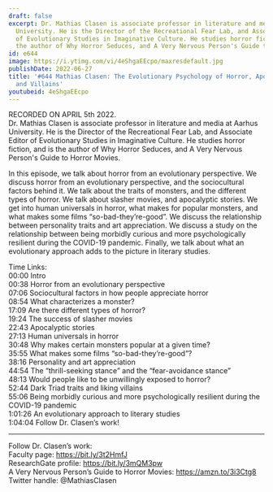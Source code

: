```yaml
---
draft: false
excerpt: Dr. Mathias Clasen is associate professor in literature and media at Aarhus
  University. He is the Director of the Recreational Fear Lab, and Associate Editor
  of Evolutionary Studies in Imaginative Culture. He studies horror fiction, and is
  the author of Why Horror Seduces, and A Very Nervous Person's Guide to Horror Movies.
id: e644
image: https://i.ytimg.com/vi/4eShgaEEcpo/maxresdefault.jpg
publishDate: 2022-06-27
title: '#644 Mathias Clasen: The Evolutionary Psychology of Horror, Apocalyptic Stories,
  and Villains'
youtubeid: 4eShgaEEcpo
---
```

RECORDED ON APRIL 5th 2022.  
Dr. Mathias Clasen is associate professor in literature and media at Aarhus University. He is the Director of the Recreational Fear Lab, and Associate Editor of Evolutionary Studies in Imaginative Culture. He studies horror fiction, and is the author of Why Horror Seduces, and A Very Nervous Person's Guide to Horror Movies.

In this episode, we talk about horror from an evolutionary perspective. We discuss horror from an evolutionary perspective, and the sociocultural factors behind it. We talk about the traits of monsters, and the different types of horror. We talk about slasher movies, and apocalyptic stories. We get into human universals in horror, what makes for popular monsters, and what makes some films “so-bad-they’re-good”. We discuss the relationship between personality traits and art appreciation. We discuss a study on the relationship between being morbidly curious and more psychologically resilient during the COVID-19 pandemic. Finally, we talk about what an evolutionary approach adds to the picture in literary studies.

Time Links:  
00:00 Intro  
00:38  Horror from an evolutionary perspective  
07:06  Sociocultural factors in how people appreciate horror  
08:54  What characterizes a monster?  
17:09  Are there different types of horror?  
19:24  The success of slasher movies  
22:43  Apocalyptic stories  
27:13  Human universals in horror  
30:48  Why makes certain monsters popular at a given time?  
35:55  What makes some films “so-bad-they’re-good”?  
38:16  Personality and art appreciation  
44:54  The “thrill-seeking stance” and the “fear-avoidance stance”  
48:13  Would people like to be unwillingly exposed to horror?  
52:44  Dark Triad traits and liking villains  
55:06  Being morbidly curious and more psychologically resilient during the COVID-19 pandemic  
1:01:26  An evolutionary approach to literary studies  
1:04:04  Follow Dr. Clasen’s work!

---

Follow Dr. Clasen’s work:  
Faculty page: https://bit.ly/3t2HmfJ  
ResearchGate profile: https://bit.ly/3mQM3pw  
A Very Nervous Person’s Guide to Horror Movies: https://amzn.to/3i3Ctg8  
Twitter handle: @MathiasClasen
